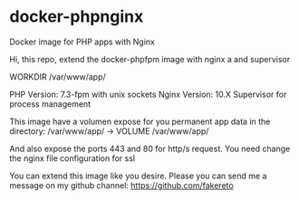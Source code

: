 # docker-phpnginx
Docker image for PHP apps with Nginx

Hi, this repo, extend the docker-phpfpm image with nginx a and supervisor

WORKDIR /var/www/app/

PHP Version: 7.3-fpm with unix sockets
Nginx Version: 10.X
Supervisor for process management

This image have a volumen expose for you permanent app data in the directory: /var/www/app/ -> VOLUME /var/www/app/

And also expose the ports 443 and 80 for http/s request.
You need change the nginx file configuration for ssl

You can extend this image like you desire. 
Please you can send me a message on my github channel: https://github.com/fakereto

